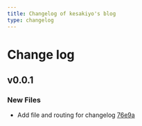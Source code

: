 ```yaml
---
title: Changelog of kesakiyo's blog
type: changelog
---
```


# Change log

## v0.0.1

### New Files

- Add file and routing for changelog [76e9a](https://github.com/kesakiyo/kesakiyo-blog/commit/76e9a)
